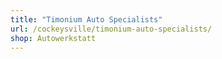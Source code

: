 ```yaml
---
title: "Timonium Auto Specialists"
url: /cockeysville/timonium-auto-specialists/
shop: Autowerkstatt
---
```

